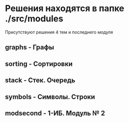 # Решения находятся в папке ./src/modules

Присутствуют решения 4 тем и последнего модуля

## graphs - Графы
## sorting - Сортировки
## stack - Стек. Очередь
## symbols - Символы. Строки
## modsecond - 1-ИБ. Модуль № 2

